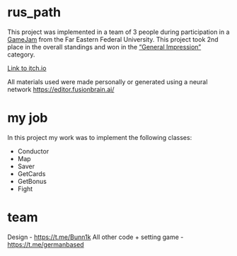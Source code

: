 # rus_path

This project was implemented in a team of 3 people during participation in a [GameJam](https://itch.io/jam/farjam-1) from the Far Eastern Federal University. 
This project took 2nd place in the overall standings and won in the [“General Impression”](https://github.com/sVostoka/rus_path/blob/main/diplom.png) category.

[Link to itch.io](https://vettura.itch.io/rus-path)

All materials used were made personally or generated using a neural network https://editor.fusionbrain.ai/

# my job

In this project my work was to implement the following classes: 
* Conductor
* Map
* Saver
* GetCards
* GetBonus
* Fight

# team

Design - https://t.me/Bunn1k
All other code + setting game - https://t.me/germanbased
